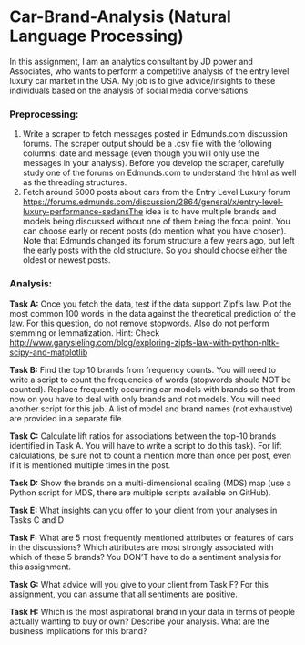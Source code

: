 # Car-Brand-Analysis (Natural Language Processing)
In this assignment, I am an analytics consultant by JD power and Associates, who wants to perform a competitive analysis of the entry level luxury car market in the USA. My job is to give advice/insights to these individuals based on the analysis of social media conversations. 

### Preprocessing:
1. Write a scraper to fetch messages posted in Edmunds.com discussion forums. The scraper output should be a .csv file with the following columns: date and message (even though you will only use the messages in your analysis). Before you develop the scraper, carefully study one of the forums on Edmunds.com to understand the html as well as the threading structures. 
2. Fetch around 5000 posts about cars from the Entry Level Luxury forum https://forums.edmunds.com/discussion/2864/general/x/entry-level-luxury-performance-sedansThe idea is to have multiple brands and models being discussed without one of them being the focal point. You can choose early or recent posts (do mention what you have chosen). Note that Edmunds changed its forum structure a few years ago, but left the early posts with the old structure. So you should choose either the oldest or newest posts. 

### Analysis:
**Task A:** Once you fetch the data, test if the data support Zipf’s law. Plot the most common 100 words in the data against the theoretical prediction of the law. For this question, do not remove stopwords. Also do not perform stemming or lemmatization. Hint: Check http://www.garysieling.com/blog/exploring-zipfs-law-with-python-nltk-scipy-and-matplotlib 

**Task B:** Find the top 10 brands from frequency counts. You will need to write a script to count the frequencies of words (stopwords should NOT be counted). Replace frequently occurring car models with brands so that from now on you have to deal with only brands and not models. You will need another script for this job. A list of model and brand names (not exhaustive) are provided in a separate file.  

**Task C:** Calculate lift ratios for associations between the top-10 brands identified in Task A. You will have to write a script to do this task). For lift calculations, be sure not to count a mention more than once per post, even if it is mentioned multiple times in the post.

**Task D:** Show the brands on a multi-dimensional scaling (MDS) map (use a Python script for MDS, there are multiple scripts available on GitHub). 

**Task E:** What insights can you offer to your client from your analyses in Tasks C and D 

**Task F:** What are 5 most frequently mentioned attributes or features of cars in the discussions? Which attributes are most strongly associated with which of these 5 brands? You DON’T have to do a sentiment analysis for this assignment.

**Task G:** What advice will you give to your client from Task F? For this assignment, you can assume that all sentiments are positive. 

**Task H:** Which is the most aspirational brand in your data in terms of people actually wanting to buy or own? Describe your analysis. What are the business implications for this brand?
